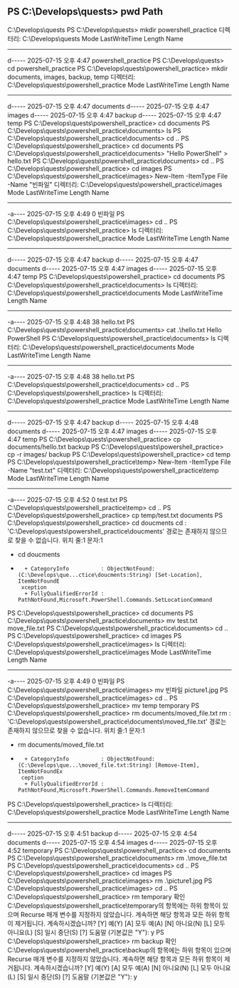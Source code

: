 PS C:\Develops\quests> pwd
Path
----
C:\Develops\quests
PS C:\Develops\quests> mkdir powershell_practice
디렉터리: C:\Develops\quests
Mode                 LastWriteTime         Length Name
----                 -------------         ------ ----
d-----      2025-07-15   오후 4:47                powershell_practice
PS C:\Develops\quests> cd powershell_practice
PS C:\Develops\quests\powershell_practice> mkdir documents, images, backup, temp
디렉터리: C:\Develops\quests\powershell_practice
Mode                 LastWriteTime         Length Name
----                 -------------         ------ ----
d-----      2025-07-15   오후 4:47                documents
d-----      2025-07-15   오후 4:47                images
d-----      2025-07-15   오후 4:47                backup
d-----      2025-07-15   오후 4:47                temp
PS C:\Develops\quests\powershell_practice> cd documents
PS C:\Develops\quests\powershell_practice\documents> ls
PS C:\Develops\quests\powershell_practice\documents> cd ..
PS C:\Develops\quests\powershell_practice> cd documents
PS C:\Develops\quests\powershell_practice\documents> "Hello PowerShell" > hello.txt
PS C:\Develops\quests\powershell_practice\documents> cd ..
PS C:\Develops\quests\powershell_practice> cd images
PS C:\Develops\quests\powershell_practice\images> New-Item -ItemType File -Name "빈파일"
디렉터리: C:\Develops\quests\powershell_practice\images
Mode                 LastWriteTime         Length Name
----                 -------------         ------ ----
-a----      2025-07-15   오후 4:49              0 빈파일
PS C:\Develops\quests\powershell_practice\images> cd ..
PS C:\Develops\quests\powershell_practice> ls
디렉터리: C:\Develops\quests\powershell_practice
Mode                 LastWriteTime         Length Name
----                 -------------         ------ ----
d-----      2025-07-15   오후 4:47                backup
d-----      2025-07-15   오후 4:47                documents
d-----      2025-07-15   오후 4:47                images
d-----      2025-07-15   오후 4:47                temp
PS C:\Develops\quests\powershell_practice> cd documents
PS C:\Develops\quests\powershell_practice\documents> ls
디렉터리: C:\Develops\quests\powershell_practice\documents
Mode                 LastWriteTime         Length Name
----                 -------------         ------ ----
-a----      2025-07-15   오후 4:48             38 hello.txt
PS C:\Develops\quests\powershell_practice\documents> cat .\hello.txt
Hello PowerShell
PS C:\Develops\quests\powershell_practice\documents> ls
디렉터리: C:\Develops\quests\powershell_practice\documents
Mode                 LastWriteTime         Length Name
----                 -------------         ------ ----
-a----      2025-07-15   오후 4:48             38 hello.txt
PS C:\Develops\quests\powershell_practice\documents> cd ..
PS C:\Develops\quests\powershell_practice> ls
디렉터리: C:\Develops\quests\powershell_practice
Mode                 LastWriteTime         Length Name
----                 -------------         ------ ----
d-----      2025-07-15   오후 4:47                backup
d-----      2025-07-15   오후 4:48                documents
d-----      2025-07-15   오후 4:47                images
d-----      2025-07-15   오후 4:47                temp
PS C:\Develops\quests\powershell_practice> cp documents/hello.txt backup
PS C:\Develops\quests\powershell_practice> cp -r images/ backup
PS C:\Develops\quests\powershell_practice> cd temp
PS C:\Develops\quests\powershell_practice\temp> New-Item -ItemType File -Name "test.txt"
디렉터리: C:\Develops\quests\powershell_practice\temp
Mode                 LastWriteTime         Length Name
----                 -------------         ------ ----
-a----      2025-07-15   오후 4:52              0 test.txt
PS C:\Develops\quests\powershell_practice\temp> cd ..
PS C:\Develops\quests\powershell_practice> cp  temp/test.txt documents
PS C:\Develops\quests\powershell_practice> cd doucments
cd : 'C:\Develops\quests\powershell_practice\doucments' 경로는 존재하지 않으므로 찾을 수 없습니다.
위치 줄:1 문자:1
+ cd doucments
+ ~~~~~~~~~~~~
    + CategoryInfo          : ObjectNotFound: (C:\Develops\que...ctice\doucments:String) [Set-Location], ItemNotFoundE
   xception
    + FullyQualifiedErrorId : PathNotFound,Microsoft.PowerShell.Commands.SetLocationCommand
PS C:\Develops\quests\powershell_practice> cd documents
PS C:\Develops\quests\powershell_practice\documents> mv test.txt move_file.txt
PS C:\Develops\quests\powershell_practice\documents> cd ..
PS C:\Develops\quests\powershell_practice> cd images
PS C:\Develops\quests\powershell_practice\images> ls
디렉터리: C:\Develops\quests\powershell_practice\images
Mode                 LastWriteTime         Length Name
----                 -------------         ------ ----
-a----      2025-07-15   오후 4:49              0 빈파일
PS C:\Develops\quests\powershell_practice\images> mv 빈파일 picture1.jpg
PS C:\Develops\quests\powershell_practice\images> cd ..
PS C:\Develops\quests\powershell_practice> mv temp temporary
PS C:\Develops\quests\powershell_practice> rm documents/moved_file.txt
rm : 'C:\Develops\quests\powershell_practice\documents\moved_file.txt' 경로는 존재하지 않으므로 찾을 수 없습니다.
위치 줄:1 문자:1
+ rm documents/moved_file.txt
+ ~~~~~~~~~~~~~~~~~~~~~~~~~~~
    + CategoryInfo          : ObjectNotFound: (C:\Develops\que...\moved_file.txt:String) [Remove-Item], ItemNotFoundEx
   ception
    + FullyQualifiedErrorId : PathNotFound,Microsoft.PowerShell.Commands.RemoveItemCommand
PS C:\Develops\quests\powershell_practice> ls
디렉터리: C:\Develops\quests\powershell_practice
Mode                 LastWriteTime         Length Name
----                 -------------         ------ ----
d-----      2025-07-15   오후 4:51                backup
d-----      2025-07-15   오후 4:54                documents
d-----      2025-07-15   오후 4:54                images
d-----      2025-07-15   오후 4:52                temporary
PS C:\Develops\quests\powershell_practice> cd documents
PS C:\Develops\quests\powershell_practice\documents> rm .\move_file.txt
PS C:\Develops\quests\powershell_practice\documents> cd ..
PS C:\Develops\quests\powershell_practice> cd images
PS C:\Develops\quests\powershell_practice\images> rm .\picture1.jpg
PS C:\Develops\quests\powershell_practice\images> cd ..
PS C:\Develops\quests\powershell_practice> rm temporary
확인
C:\Develops\quests\powershell_practice\temporary의 항목에는 하위 항목이 있으며 Recurse 매개 변수를 지정하지 않았습니다.
계속하면 해당 항목과 모든 하위 항목이 제거됩니다. 계속하시겠습니까?
[Y] 예(Y)  [A] 모두 예(A)  [N] 아니요(N)  [L] 모두 아니요(L)  [S] 일시 중단(S)  [?] 도움말 (기본값은 "Y"): y
PS C:\Develops\quests\powershell_practice> rm backup
확인
C:\Develops\quests\powershell_practice\backup의 항목에는 하위 항목이 있으며 Recurse 매개 변수를 지정하지 않았습니다.
계속하면 해당 항목과 모든 하위 항목이 제거됩니다. 계속하시겠습니까?
[Y] 예(Y)  [A] 모두 예(A)  [N] 아니요(N)  [L] 모두 아니요(L)  [S] 일시 중단(S)  [?] 도움말 (기본값은 "Y"): y
